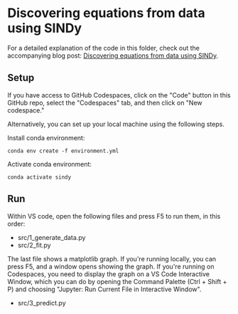 # Discovering equations from data using SINDy

For a detailed explanation of the code in this folder, check out the accompanying blog post: [Discovering equations from data using SINDy](https://bea.stollnitz.com/blog/sindy-lorenz/).


## Setup

If you have access to GitHub Codespaces, click on the "Code" button in this GitHub repo, select the "Codespaces" tab, and then click on "New codespace."

Alternatively, you can set up your local machine using the following steps.

Install conda environment:

```
conda env create -f environment.yml
```

Activate conda environment:

```
conda activate sindy
```


## Run

Within VS code, open the following files and press F5 to run them, in this order:
* src/1_generate_data.py
* src/2_fit.py

The last file shows a matplotlib graph. If you're running locally, you can press F5, and a window opens showing the graph. If you're running on Codespaces, you need to display the graph on a VS Code Interactive Window, which you can do by opening the Command Palette (Ctrl + Shift + P) and choosing "Jupyter: Run Current File in Interactive Window".
* src/3_predict.py


